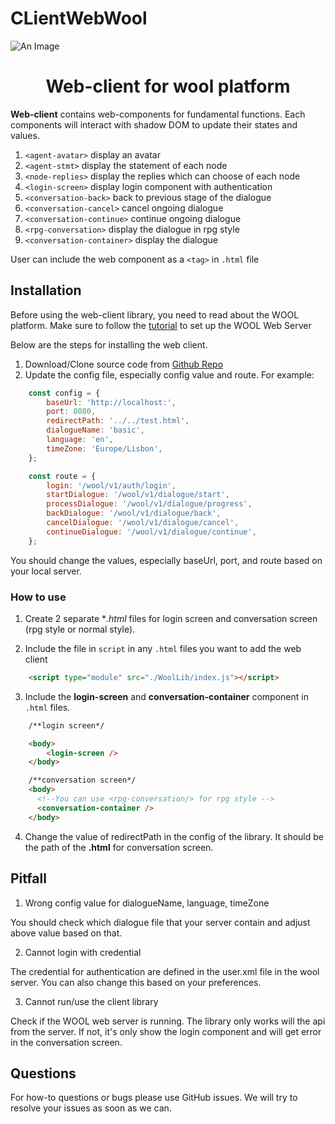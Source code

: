 # CLientWebWool
![An Image](https://www.woolplatform.eu/img/wool-logo.png)

<h1 align="center">Web-client for wool platform</h1>

**Web-client** contains web-components for fundamental functions. Each components will interact with shadow DOM to update their states and values.

1. `<agent-avatar>` display an avatar
2. `<agent-stmt>` display the statement of each node
3. `<node-replies>` display the replies which can choose of each node
4. `<login-screen>` display login component with authentication
5. `<conversation-back>` back to previous stage of the dialogue
6. `<conversation-cancel>` cancel ongoing dialogue
7. `<conversation-continue>` continue ongoing dialogue
8. `<rpg-conversation>` display the dialogue in rpg style
9. `<conversation-container>` display the dialogue

User can include the web component as a `<tag>` in `.html` file

## Installation

Before using the web-client library, you need to read about the WOOL platform. Make sure to follow the [tutorial](https://www.woolplatform.eu/docs/wool-platform/dev/tutorials/index.html) to set up the WOOL Web Server

Below are the steps for installing the web client.

1. Download/Clone source code from [Github Repo](https://github.com/ramen-IceBear/CLientWebWool)
2. Update the config file, especially config value and route. For example:

```javascript
    const config = {
        baseUrl: 'http://localhost:',
        port: 8080,
        redirectPath: '../../test.html',
        dialogueName: 'basic',
        language: 'en',
        timeZone: 'Europe/Lisbon',
    };

    const route = {
        login: '/wool/v1/auth/login',
        startDialogue: '/wool/v1/dialogue/start',
        processDialogue: '/wool/v1/dialogue/progress',
        backDialogue: '/wool/v1/dialogue/back',
        cancelDialogue: '/wool/v1/dialogue/cancel',
        continueDialogue: '/wool/v1/dialogue/continue',
    };
```

You should change the values, especially baseUrl, port, and route based on your local server.

### How to use

1. Create 2 separate **.html* files for login screen and conversation screen (rpg style or normal style).

2. Include the file in `script` in any `.html` files you want to add the web client

```html
    <script type="module" src="./WoolLib/index.js"></script>
```

3. Include the **login-screen** and **conversation-container** component in `.html` files.

```html
    /**login screen*/

    <body>
        <login-screen />
    </body>
```

```html
    /**conversation screen*/
    <body>
      <!--You can use <rpg-conversation/> for rpg style -->
      <conversation-container />
    </body>
```

4. Change the value of redirectPath in the config of the library. It should be the path of the **.html** for conversation screen.

## Pitfall

1. Wrong config value for dialogueName, language, timeZone

You should check which dialogue file that your server contain and adjust above value based on that.

2. Cannot login with credential

The credential for authentication are defined in the user.xml file in the wool server. You can also change this based on your preferences.

3. Cannot run/use the client library

Check if the WOOL web server is running. The library only works will the api from the server. If not, it's only show the login component and will get error in the conversation screen.

## Questions

For how-to questions or bugs please use GitHub issues. We will try to resolve your issues as soon as we can.
